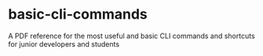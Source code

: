 # basic-cli-commands

A PDF reference for the most useful and basic CLI commands and shortcuts for junior developers and students
